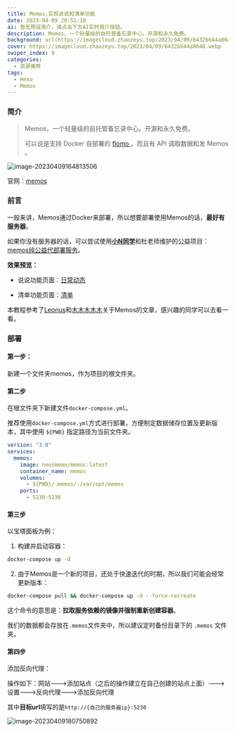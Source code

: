 ```yaml
---
title: Memos,实现说说和清单功能
date: 2023-04-09 20:51:10
ai: 暂无预设简介，请点击下方AI实时简介按钮。
description: Memos，一个轻量级的自托管备忘录中心。开源和永久免费。
background: url(https://imagecloud.zhaozeyu.top/2023/04/09/6432b644a8648.webp)
cover: https://imagecloud.zhaozeyu.top/2023/04/09/6432b644a8648.webp
swiper_index: 9
categories:
  - 资源推荐
tags:
  - Hexo
  - Memos
---
```


### 简介

> Memos，一个轻量级的自托管备忘录中心。开源和永久免费。
>
> 可以说是支持 Docker 自部署的 [flomo ](https://flomoapp.com/) ，而且有 API 调取数据和发 Memos 。

![image-20230409164813506](https://imagecloud.zhaozeyu.top/2023/04/09/64327bd619b30.png)

官网：[memos](https://usememos.com/)

### 前言

一般来讲，Memos通过Docker来部署，所以想要部署使用Memos的话，**最好有服务器**。

如果你没有服务器的话，可以尝试使用[**小N同学**](https://www.imcharon.com/)和杜老师维护的公益项目：[memos纯公益代部署服务](https://www.imcharon.com/1467/)。

**效果预览：**

- 说说功能页面：[日常动态](https://www.zhaozeyu.top/social/chatter/)

- 清单功能页面：[清单](https://www.zhaozeyu.top/personal/list/)

本教程参考了[Leonus](https://blog.leonus.cn/)和[木木木木木](https://immmmm.com/)关于Memos的文章，感兴趣的同学可以去看一看。

### 部署

#### 第一步：

新建一个文件夹memos，作为项目的根文件夹。

#### 第二步

在根文件夹下新建文件`docker-compose.yml`。

推荐使用`docker-compose.yml`方式进行部署，方便制定数据储存位置及更新版本，其中使用 `${PWD}` 指定路径为当前文件夹。

```yaml
version: "3.0"
services:
  memos:
    image: neosmemo/memos:latest
    container_name: memos
    volumes:
      - ${PWD}/.memos/:/var/opt/memos
    ports:
      - 5230:5230
```

#### 第三步

以宝塔面板为例：

1. 构建并启动容器：

```bash
docker-compose up -d
```

2. 由于Memos是一个新的项目，还处于快速迭代的时期，所以我们可能会经常更新版本：

```bash
docker-compose pull && docker-compose up -d --force-recreate
```

这个命令的意思是：**拉取服务依赖的镜像并强制重新创建容器**。

我们的数据都会存放在`.memos`文件夹中，所以建议定时备份目录下的 `.memos` 文件夹。

#### 第四步

添加反向代理：

操作如下：网站--->添加站点（之后的操作建立在自己创建的站点上面）--->设置--->反向代理--->添加反向代理

其中**目标url**填写的是`http://{自己的服务器ip}:5230`

![image-20230409180750892](https://imagecloud.zhaozeyu.top/2023/04/09/64328e77ef26a.png)
